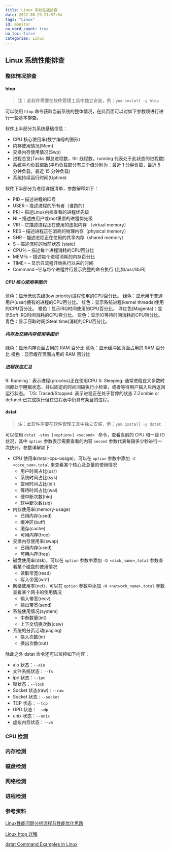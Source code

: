 ```yaml
---
title: Linux 系统性能排查
date: 2022-06-29 21:57:04
tags: "Linux"
id: monitor
no_word_count: true
no_toc: false
categories: Linux
---
```


## Linux 系统性能排查

### 整体情况排查

#### htop 

> 注：此软件需要在软件管理工具中独立安装，例：`yum install -y htop`

可以使用 `htop` 命令获取当前系统的整体情况，在此页面可以对如下参数项进行进行一些基本排查。

软件上半部分为系统基础信息：

- CPU 核心使用率(数字编号的图形)
- 内存使用情况(Mem)
- 交换内存使用情况(Swp)
- 进程总览(Tasks 即总进程数，thr 线程数，running 代表处于此状态的进程数)
- 系统平均负载倍数(平均负载部分有三个值分别为：最近 1 分钟负载，最近 5 分钟负载，最近 15 分钟负载)
- 系统持续运行时间(Uptime)

软件下半部分为进程详细清单，参数解释如下：

- PID – 描述进程的ID号
- USER – 描述进程的所有者（谁跑的）
- PRI – 描述Linux内核查看的进程优先级
- NI – 描述由用户或root重置的进程优先级
- VIR – 它描述进程正在使用的虚拟内存 （virtual memory）
- RES – 描述进程正在消耗的物理内存（physical memory）
- SHR – 描述进程正在使用的共享内存（shared memory）
- S – 描述流程的当前状态 (state)
- CPU％ – 描述每个进程消耗的CPU百分比
- MEM％ – 描述每个进程消耗的内存百分比
- TIME+ – 显示自流程开始执行以来的时间
- Command –它与每个进程并行显示完整的命令执行 (比如/usr/lib/R)

##### CPU 核心使用率图示

蓝色：显示低优先级(low priority)进程使用的CPU百分比。
绿色：显示用于普通用户(user)拥有的进程的CPU百分比。
红色：显示系统进程(kernel threads)使用的CPU百分比。
橙色：显示IRQ时间使用的CPU百分比。
洋红色(Magenta)：显示Soft IRQ时间消耗的CPU百分比。
灰色：显示IO等待时间消耗的CPU百分比。
青色：显示窃取时间(Steal time)消耗的CPU百分比。

##### 内存及交换内存使用率图示

绿色：显示内存页面占用的 RAM 百分比
蓝色：显示缓冲区页面占用的 RAM 百分比
橙色：显示缓存页面占用的 RAM 百分比

##### 进程状态汇总

R: Running：表示进程(process)正在使用CPU
S: Sleeping: 通常进程在大多数时间都处于睡眠状态，并以固定的时间间隔执行小检查，或者等待用户输入后再返回运行状态。
T/S: Traced/Stopped: 表示进程正在处于暂停的状态
Z:Zombie or defunct:已完成执行但在进程表中仍具有条目的进程。

#### dstat

> 注：此软件需要在软件管理工具中独立安装，例：`yum install -y dstat`

可以使用 `dstat -vtns [<option>] <second> ` 命令，查看当前的 CPU 和一些 IO 状况，其中 `option` 参数表示需要查看的内容 `second` 参数代表每隔多少秒进行一次统计，参数详解如下：

- CPU 使用率(total-cpu-usage)，可以在 `option` 参数中添加 `-C <core_num>,total` 来查看某个核心及总量的使用情况
  - 用户时间占比(usr)
  - 系统时间占比(sys)
  - 空闲时间占比(idl)
  - 等待时间占比(wai)
  - 硬中断次数(hiq)
  - 软中断次数(siq)
- 内存使用率(memory-usage)
  - 已用内存(used)
  - 缓冲区(buff)
  - 缓存(cache)
  - 可用内存(free)
- 交换内存使用率(swap)
  - 已用内存(used)
  - 可用内存(free)
- 磁盘使用率(dsk)，可以在 `option` 参数中添加 `-D <disk_name>,total` 参数查看某个磁盘的使用情况
  - 读取带宽(read)
  - 写入带宽(writ)
- 网络使用率(net)，可以在 `option` 参数中添加 `-N <network_name>,total` 参数查看某个网卡的使用情况
  - 输入带宽(recv)
  - 输出带宽(send)
- 系统使用情况(system)
  - 中断数量(int)
  - 上下文切换次数(csw)
- 系统的分页活动(paging)
  - 换入次数(in)
  - 换出次数(out)

除此之外 dstat 命令还可以监控如下内容：

- aio 状态：`--aio`
- 文件系统状态：`--fs`
- ipc 状态：`--ipc`
- 锁状态：`--lock`
- Socket 状态(raw)`：--raw`
- Socket 状态`：--socket`
- TCP 状态：`--tcp`
- UPD 状态：`--udp`
- unix 状态：`--unix`
- 虚拟内存状态：`--vm`

### CPU 检测



### 内存检测



### 磁盘检测



### 网络检测



### 进程检测



### 参考资料

[Linux性能问题分析流程与性能优化思路](https://mp.weixin.qq.com/s?__biz=Mzg2MzU2MDYzOA==&mid=2247497271&idx=1&sn=35c94a05c2f8119963f426feaa131a84&chksm=ce7400e6f90389f072d6abefe1c14676b86b51eaa1c681b66b94fa7040e97768f937275bfb96&mpshare=1&scene=1&srcid=06290au4y21HUZyHAConEJvM&sharer_sharetime=1656465189420&sharer_shareid=50fa697c70389182b3ee50f3e931b174&version=4.0.8.6027&platform=win#rd)

[Linux htop 详解](https://zhuanlan.zhihu.com/p/296803907)

[dstat Command Examples in Linux](https://www.thegeekdiary.com/dstat-command-examples-in-linux/)

